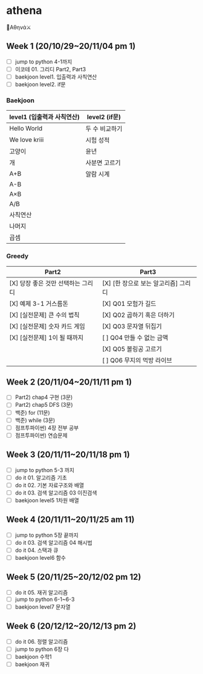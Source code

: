 # athena
🏹Αθηνά⚔

## Week 1 (20/10/29~20/11/04 pm 1)
- [ ] jump to python 4-1까지
- [ ] 이코테 01. 그리디 Part2, Part3
- [ ] baekjoon level1. 입출력과 사칙연산
- [ ] baekjoon level2. if문

### Baekjoon
| level1 (입출력과 사칙연산) | level2 (if문) |
|---|---|
| Hello World | 두 수 비교하기 |
| We love kriii | 시험 성적 |
| 고양이 | 윤년 |
| 개 | 사분면 고르기 |
| A+B | 알람 시계 |
| A-B |  |
| A×B |  |
| A/B |  |
| 사칙연산 |  |
| 나머지 |  |
| 곱셈 |  |

### Greedy
| Part2 | Part3 |
|---|---|
| [X] 당장 좋은 것만 선택하는 그리디 | [X] [한 장으로 보는 알고리즘] 그리디 |
| [X] 예제 3-1 거스름돈 | [X] Q01 모험가 길드 |
| [X] [실전문제] 큰 수의 법칙 | [X] Q02 곱하기 혹은 더하기 |
| [X] [실전문제] 숫자 카드 게임 | [X] Q03 문자열 뒤집기 |
| [X] [실전문제] 1이 될 때까지 | [ ] Q04 만들 수 없는 금액 |
|  | [X] Q05 볼링공 고르기 |
|  | [ ] Q06 무지의 먹방 라이브 |

## Week 2 (20/11/04~20/11/11 pm 1)
- [ ] Part2) chap4 구현 (3문)
- [ ] Part2) chap5 DFS (3문)
- [ ] 백준) for (11문)
- [ ] 백준) while (3문)
- [ ] 점프투파이썬) 4장 전부 공부
- [ ] 점프투파이썬) 연습문제

## Week 3 (20/11/11~20/11/18 pm 1)
- [ ] jump to python 5-3 까지
- [ ] do it 01. 알고리즘 기초
- [ ] do it 02. 기본 자료구조와 배열
- [ ] do it 03. 검색 알고리즘 03 이진검색
- [ ] baekjoon level5 1차원 배열

## Week 4 (20/11/11~20/11/25 am 11)
- [ ] jump to python 5장 끝까지
- [ ] do it 03. 검색 알고리즘 04 해시법
- [ ] do it 04. 스택과 큐
- [ ] baekjoon level6 함수

## Week 5 (20/11/25~20/12/02 pm 12) 
- [ ] do it 05. 재귀 알고리즘
- [ ] jump to python 6-1~6-3
- [ ] baekjoon level7 문자열

## Week 6 (20/12/12~20/12/13 pm 2)
- [ ] do it 06. 정렬 알고리즘
- [ ] jump to python 6장 다
- [ ] baekjoon 수학1
- [ ] baekjoon 재귀